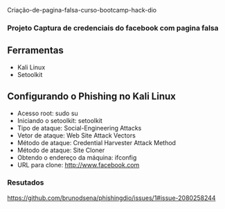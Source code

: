 <ht>Criação-de-pagina-falsa-curso-bootcamp-hack-dio</hl>

### Projeto Captura de credenciais do facebook com pagina falsa

## Ferramentas
+ Kali Linux
+ Setoolkit

## Configurando o Phishing no Kali Linux
+ Acesso root: sudo su
+ Iniciando o setoolkit: setoolkit
+ Tipo de ataque: Social-Engineering Attacks
+ Vetor de ataque: Web Site Attack Vectors
+ Método de ataque: Credential Harvester Attack Method 
+ Método de ataque: Site Cloner
+ Obtendo o endereço da máquina: ifconfig
+ URL para clone: http://www.facebook.com

### Resutados
https://github.com/brunodsena/phishingdio/issues/1#issue-2080258244
